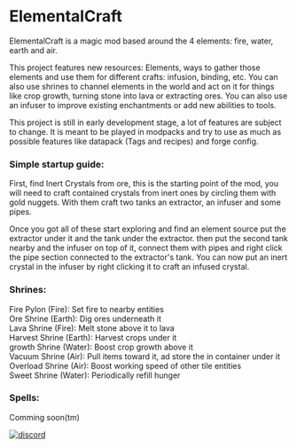 # ElementalCraft

ElementalCraft is a magic mod based around the 4 elements: fire, water, earth and air.

This project features new resources: Elements, ways to gather those elements and use them for different crafts: infusion, binding, etc. You can also use shrines to channel elements in the world and act on it for things like crop growth, turning stone into lava or extracting ores. You can also use an infuser to improve existing enchantments or add new abilities to tools.

This project is still in early development stage, a lot of features are subject to change. It is meant to be played in modpacks and try to use as much as possible features like datapack (Tags and recipes) and forge config.

### Simple startup guide:
First, find Inert Crystals from ore, this is the starting point of the mod, you will need to craft contained crystals from inert ones by circling them with gold nuggets. With them craft two tanks an extractor, an infuser and some pipes.

Once you got all of these start exploring and find an element source put the extractor under it and the tank under the extractor. then put the second tank nearby and the infuser on top of it, connect them with pipes and right click the pipe section connected to the extractor's tank. You can now put an inert crystal in the infuser by right clicking it to craft an infused crystal.

### Shrines:

Fire Pylon (Fire): Set fire to nearby entities<br/>
Ore Shrine (Earth): Dig ores underneath it<br/>
Lava Shrine (Fire): Melt stone above it to lava<br/>
Harvest Shrine (Earth): Harvest crops under it<br/>
growth Shrine (Water): Boost crop growth above it<br/>
Vacuum Shrine (Air): Pull items toward it, ad store the in container under it<br/>
Overload Shrine (Air): Boost working speed of other tile entities<br/>
Sweet Shrine (Water): Periodically refill hunger<br/>

### Spells:

Comming soon(tm)

[![discord](https://i.imgur.com/mANW7ms.png "discord")](https://discord.gg/BFfAmJP "")
